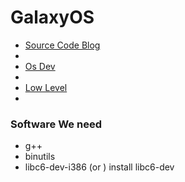 # GalaxyOS

<ul>
    <li><a href="http://www.wyoos.org">Source Code Blog</a><li>
    <li><a href="http://wiki.osdev.org">Os Dev</a><li>
    <li><a href="http://www.lowlevel.eu">Low Level</a><li>
</ul>

<h3>Software We need </h3>
<ul>
    <li>g++</li>
    <li>binutils</li>
    <li>libc6-dev-i386 (or ) install libc6-dev </li>
</ul>
    
	
